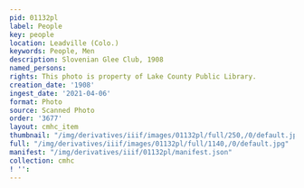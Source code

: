 ```yaml
---
pid: 01132pl
label: People
key: people
location: Leadville (Colo.)
keywords: People, Men
description: Slovenian Glee Club, 1908
named_persons: 
rights: This photo is property of Lake County Public Library.
creation_date: '1908'
ingest_date: '2021-04-06'
format: Photo
source: Scanned Photo
order: '3677'
layout: cmhc_item
thumbnail: "/img/derivatives/iiif/images/01132pl/full/250,/0/default.jpg"
full: "/img/derivatives/iiif/images/01132pl/full/1140,/0/default.jpg"
manifest: "/img/derivatives/iiif/01132pl/manifest.json"
collection: cmhc
! '': 
---
```

